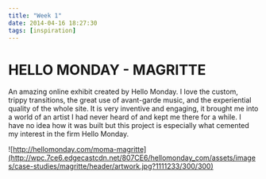```yaml
---
title: "Week 1"
date: 2014-04-16 18:27:30 
tags: [inspiration] 
---
```


# HELLO MONDAY - MAGRITTE

An amazing online exhibit created by Hello Monday. I love the custom, trippy transitions, the great use of avant-garde music, and the experiential quality of the whole site. It is very inventive and engaging, it brought me into a world of an artist I had never heard of and kept me there for a while. I have no idea how it was built but this project is especially what cemented my interest in the firm Hello Monday.

![http://hellomonday.com/moma-magritte](http://wpc.7ce6.edgecastcdn.net/807CE6/hellomonday_com/assets/images/case-studies/magritte/header/artwork.jpg?1111233/300/300)